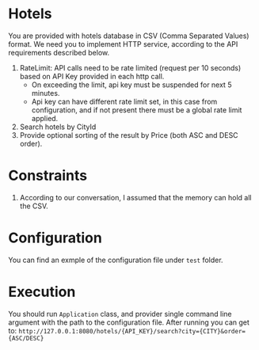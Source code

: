 # Hotels
You are provided with hotels database in CSV (Comma Separated Values) format.
We need you to implement HTTP service, according to the API requirements described below. 
1.  RateLimit: API calls need to be rate limited (request per 10 seconds) based on API Key provided in each http call.
     *    On exceeding the limit, api key must be suspended for next 5 minutes.
     *   Api key can have different rate limit set, in this case from configuration, and if not present there must be a global rate limit applied.
2.  Search hotels by CityId
3.  Provide optional sorting of the result by Price (both ASC and DESC order).

# Constraints
1. According to our conversation, I assumed that the memory can hold all the CSV.

# Configuration
You can find an exmple of the configuration file under `test` folder.

# Execution
You should run `Application` class, and provider single command line argument with the path to the configuration file.
After running you can get to:
`http://127.0.0.1:8080/hotels/{API_KEY}/search?city={CITY}&order={ASC/DESC}`
